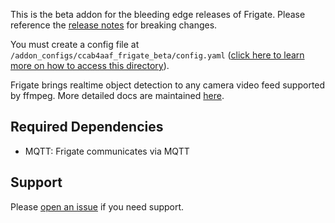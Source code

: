 This is the beta addon for the bleeding edge releases of Frigate. Please reference the [release notes](https://github.com/blakeblackshear/frigate/releases) for breaking changes.

You must create a config file at `/addon_configs/ccab4aaf_frigate_beta/config.yaml` ([click here to learn more on how to access this directory](https://docs.frigate.video/configuration/#accessing-addon-config)).

Frigate brings realtime object detection to any camera video feed supported by ffmpeg. More detailed docs are maintained [here](https://docs.frigate.video).

## Required Dependencies

- MQTT: Frigate communicates via MQTT

## Support

Please [open an issue](https://github.com/blakeblackshear/frigate/issues/new/choose) if you need support.
